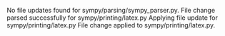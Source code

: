 No file updates found for sympy/parsing/sympy_parser.py.
File change parsed successfully for sympy/printing/latex.py
Applying file update for sympy/printing/latex.py
File change applied to sympy/printing/latex.py.
